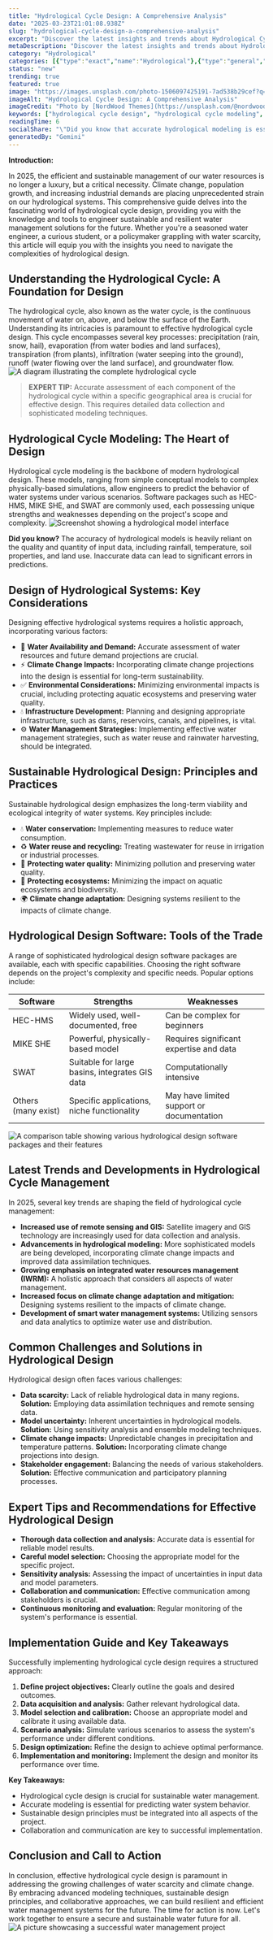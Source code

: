 ```yaml
---
title: "Hydrological Cycle Design: A Comprehensive Analysis"
date: "2025-03-23T21:01:08.938Z"
slug: "hydrological-cycle-design-a-comprehensive-analysis"
excerpt: "Discover the latest insights and trends about Hydrological Cycle Design. This comprehensive guide covers everything you need to know about Hydrological Cycle Design in 2025."
metaDescription: "Discover the latest insights and trends about Hydrological Cycle Design. This comprehensive guide covers everything you need to know about Hydrological Cyc..."
category: "Hydrological"
categories: [{"type":"exact","name":"Hydrological"},{"type":"general","name":"Engineering"},{"type":"medium","name":"Water Management"},{"type":"specific","name":"Reservoir Design"},{"type":"niche","name":"Dam Construction"}]
status: "new"
trending: true
featured: true
image: "https://images.unsplash.com/photo-1506097425191-7ad538b29cef?q=85&w=1200&fit=max&fm=webp&auto=compress"
imageAlt: "Hydrological Cycle Design: A Comprehensive Analysis"
imageCredit: "Photo by [NordWood Themes](https://unsplash.com/@nordwood) on Unsplash"
keywords: ["hydrological cycle design", "hydrological cycle modeling", "design of hydrological systems", "water cycle engineering", "hydrological design software", "sustainable hydrological design", "hydrological cycle management", "best practices hydrological design", "hydrological cycle design principles", "hydrological design consulting services"]
readingTime: 6
socialShare: "\"Did you know that accurate hydrological modeling is essential for sustainable water management, but even the best models rely on the quality of input data?  The future of water security depends on data accuracy.\""
generatedBy: "Gemini"
---
```




**Introduction:**

In 2025, the efficient and sustainable management of our water resources is no longer a luxury, but a critical necessity.  Climate change, population growth, and increasing industrial demands are placing unprecedented strain on our hydrological systems.  This comprehensive guide delves into the fascinating world of hydrological cycle design, providing you with the knowledge and tools to engineer sustainable and resilient water management solutions for the future.  Whether you're a seasoned water engineer, a curious student, or a policymaker grappling with water scarcity, this article will equip you with the insights you need to navigate the complexities of hydrological design.

## Understanding the Hydrological Cycle: A Foundation for Design

The hydrological cycle, also known as the water cycle, is the continuous movement of water on, above, and below the surface of the Earth.  Understanding its intricacies is paramount to effective hydrological cycle design. This cycle encompasses several key processes: precipitation (rain, snow, hail), evaporation (from water bodies and land surfaces), transpiration (from plants), infiltration (water seeping into the ground), runoff (water flowing over the land surface), and groundwater flow.  ![A diagram illustrating the complete hydrological cycle](https://images.unsplash.com/photo-1476357471311-43c0db9fb2b4?q=85&w=1200&fit=max&fm=webp&auto=compress)

> **EXPERT TIP:**  Accurate assessment of each component of the hydrological cycle within a specific geographical area is crucial for effective design.  This requires detailed data collection and sophisticated modeling techniques.

## Hydrological Cycle Modeling: The Heart of Design

Hydrological cycle modeling is the backbone of modern hydrological design.  These models, ranging from simple conceptual models to complex physically-based simulations, allow engineers to predict the behavior of water systems under various scenarios.  Software packages such as HEC-HMS, MIKE SHE, and SWAT are commonly used, each possessing unique strengths and weaknesses depending on the project's scope and complexity. ![Screenshot showing a hydrological model interface](https://images.unsplash.com/photo-1534670007418-fbb7f6cf32c3?q=85&w=1200&fit=max&fm=webp&auto=compress)

**Did you know?** The accuracy of hydrological models is heavily reliant on the quality and quantity of input data, including rainfall, temperature, soil properties, and land use.  Inaccurate data can lead to significant errors in predictions.

## Design of Hydrological Systems: Key Considerations

Designing effective hydrological systems requires a holistic approach, incorporating various factors:

* 🔑 **Water Availability and Demand:**  Accurate assessment of water resources and future demand projections are crucial.
* ⚡ **Climate Change Impacts:**  Incorporating climate change projections into the design is essential for long-term sustainability.
* ✅ **Environmental Considerations:** Minimizing environmental impacts is crucial, including protecting aquatic ecosystems and preserving water quality.
* 💧 **Infrastructure Development:**  Planning and designing appropriate infrastructure, such as dams, reservoirs, canals, and pipelines, is vital.
* ⚙️ **Water Management Strategies:**  Implementing effective water management strategies, such as water reuse and rainwater harvesting, should be integrated.

## Sustainable Hydrological Design: Principles and Practices

Sustainable hydrological design emphasizes the long-term viability and ecological integrity of water systems.  Key principles include:

* 💧 **Water conservation:** Implementing measures to reduce water consumption.
* ♻️ **Water reuse and recycling:**  Treating wastewater for reuse in irrigation or industrial processes.
* 🌿 **Protecting water quality:**  Minimizing pollution and preserving water quality.
* 🌱 **Protecting ecosystems:**  Minimizing the impact on aquatic ecosystems and biodiversity.
* 🌍 **Climate change adaptation:**  Designing systems resilient to the impacts of climate change.

## Hydrological Design Software: Tools of the Trade

A range of sophisticated hydrological design software packages are available, each with specific capabilities.  Choosing the right software depends on the project's complexity and specific needs.  Popular options include:

| Software          | Strengths                                      | Weaknesses                                   |
|-----------------|-------------------------------------------------|-----------------------------------------------|
| HEC-HMS          | Widely used, well-documented, free             | Can be complex for beginners                   |
| MIKE SHE          | Powerful, physically-based model              | Requires significant expertise and data        |
| SWAT             | Suitable for large basins, integrates GIS data | Computationally intensive                      |
| Others (many exist)| Specific applications, niche functionality     | May have limited support or documentation     |

![A comparison table showing various hydrological design software packages and their features](https://images.unsplash.com/photo-1507238691740-187a5b1d37b8?q=85&w=1200&fit=max&fm=webp&auto=compress)

## Latest Trends and Developments in Hydrological Cycle Management

In 2025, several key trends are shaping the field of hydrological cycle management:

* **Increased use of remote sensing and GIS:**  Satellite imagery and GIS technology are increasingly used for data collection and analysis.
* **Advancements in hydrological modeling:**  More sophisticated models are being developed, incorporating climate change impacts and improved data assimilation techniques.
* **Growing emphasis on integrated water resources management (IWRM):**  A holistic approach that considers all aspects of water management.
* **Increased focus on climate change adaptation and mitigation:**  Designing systems resilient to the impacts of climate change.
* **Development of smart water management systems:**  Utilizing sensors and data analytics to optimize water use and distribution.

## Common Challenges and Solutions in Hydrological Design

Hydrological design often faces various challenges:

* **Data scarcity:**  Lack of reliable hydrological data in many regions.  **Solution:**  Employing data assimilation techniques and remote sensing data.
* **Model uncertainty:**  Inherent uncertainties in hydrological models.  **Solution:**  Using sensitivity analysis and ensemble modeling techniques.
* **Climate change impacts:**  Unpredictable changes in precipitation and temperature patterns.  **Solution:**  Incorporating climate change projections into design.
* **Stakeholder engagement:**  Balancing the needs of various stakeholders.  **Solution:**  Effective communication and participatory planning processes.

## Expert Tips and Recommendations for Effective Hydrological Design

* **Thorough data collection and analysis:**  Accurate data is essential for reliable model results.
* **Careful model selection:**  Choosing the appropriate model for the specific project.
* **Sensitivity analysis:**  Assessing the impact of uncertainties in input data and model parameters.
* **Collaboration and communication:**  Effective communication among stakeholders is crucial.
* **Continuous monitoring and evaluation:**  Regular monitoring of the system's performance is essential.

## Implementation Guide and Key Takeaways

Successfully implementing hydrological cycle design requires a structured approach:

1. **Define project objectives:** Clearly outline the goals and desired outcomes.
2. **Data acquisition and analysis:** Gather relevant hydrological data.
3. **Model selection and calibration:** Choose an appropriate model and calibrate it using available data.
4. **Scenario analysis:**  Simulate various scenarios to assess the system's performance under different conditions.
5. **Design optimization:**  Refine the design to achieve optimal performance.
6. **Implementation and monitoring:**  Implement the design and monitor its performance over time.

**Key Takeaways:**

* Hydrological cycle design is crucial for sustainable water management.
* Accurate modeling is essential for predicting water system behavior.
* Sustainable design principles must be integrated into all aspects of the project.
* Collaboration and communication are key to successful implementation.

## Conclusion and Call to Action

In conclusion, effective hydrological cycle design is paramount in addressing the growing challenges of water scarcity and climate change. By embracing advanced modeling techniques, sustainable design principles, and collaborative approaches, we can build resilient and efficient water management systems for the future.  The time for action is now.  Let's work together to ensure a secure and sustainable water future for all.  ![A picture showcasing a successful water management project](https://images.unsplash.com/photo-1506097425191-7ad538b29cef?q=85&w=1200&fit=max&fm=webp&auto=compress)

